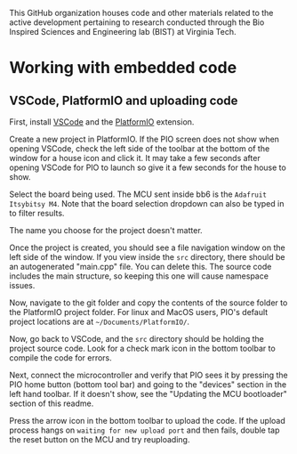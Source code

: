 This GitHub organization houses code and other materials related to the active development pertaining to research conducted through the Bio Inspired Sciences and Engineering lab (BIST) at Virginia Tech. 

# Working with embedded code

## VSCode, PlatformIO and uploading code

First, install [VSCode](https://code.visualstudio.com/Download) and the [PlatformIO](https://platformio.org/install/ide?install=vscode) extension. 

Create a new project in PlatformIO. If the PIO screen does not show when opening VSCode, check the left side of the toolbar at the bottom of the window for a house icon and click it. It may take a few seconds after opening VSCode for PIO to launch so give it a few seconds for the house to show. 

Select the board being used. The MCU sent inside bb6 is the ```Adafruit Itsybitsy M4```. Note that the board selection dropdown can also be typed in to filter results.

The name you choose for the project doesn't matter.

Once the project is created, you should see a file navigation window on the left side of the window. If you view inside the ```src``` directory, there should be an autogenerated "main.cpp" file. You can delete this. The source code includes the main structure, so keeping this one will cause namespace issues. 

Now, navigate to the git folder and copy the contents of the source folder to the PlatformIO project folder. For linux and MacOS users, PIO's default project locations are at ```~/Documents/PlatformIO/```.

Now, go back to VSCode, and the ```src``` directory should be holding the project source code. Look for a check mark icon in the bottom toolbar to compile the code for errors. 

Next, connect the microcontroller and verify that PIO sees it by pressing the PIO home button (bottom tool bar) and going to the "devices" section in the left hand toolbar. If it doesn't show, see the "Updating the MCU bootloader" section of this readme.

Press the arrow icon in the bottom toolbar to upload the code. If the upload process hangs on ```waiting for new upload port``` and then fails, double tap the reset button on the MCU and try reuploading. 
